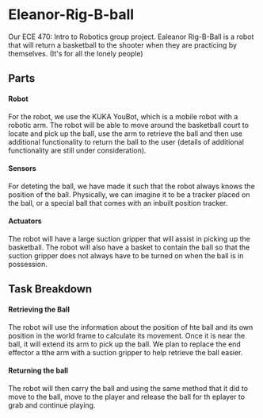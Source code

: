 # Eleanor-Rig-B-ball
Our ECE 470: Intro to Robotics group project. Ealeanor Rig-B-Ball is a robot that will return a basketball to the shooter when they are practicing by themselves. (It's for all the lonely people)

## Parts

#### Robot
For the robot, we use the KUKA YouBot, which is a mobile robot with a robotic arm. The robot will be able to move around the basketball court to locate and pick up the ball, use the arm to retrieve the ball and then use additional functionality to return the ball to the user (details of additional functionality are still under consideration). 

#### Sensors
For deteting the ball, we have made it such that the robot always knows the position of the ball. Physically, we can imagine it to be a tracker placed on the ball, or a special ball that comes with an inbuilt position tracker.

#### Actuators
The robot will have a large suction gripper that will assist in picking up the basketball. The robot will also have a basket to contain the ball so that the suction gripper does not always have to be turned on when the ball is in possession.

## Task Breakdown

#### Retrieving the Ball
The robot will use the information about the position of hte ball and its own position in the world frame to calculate its movement. Once it is near the ball, it will extend its arm to pick up the ball. We plan to replace the end effector a tthe arm with a suction gripper to help retrieve the ball easier.

#### Returning the ball
The robot will then carry the ball and using the same method that it did to move to the ball, move to the player and release the ball for th eplayer to grab and continue playing.
